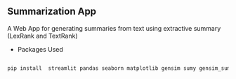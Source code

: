 ## Summarization App

A Web App for generating summaries from text using extractive summary (LexRank and TextRank)

  

+ Packages Used

```bash

pip install  streamlit pandas seaborn matplotlib gensim sumy gensim_sum_ext rouge
